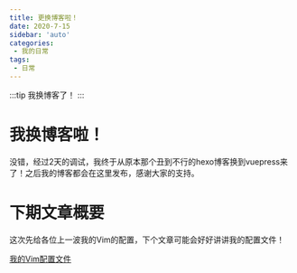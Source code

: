 ```yaml
---
title: 更换博客啦！
date: 2020-7-15
sidebar: 'auto'
categories: 
 - 我的日常
tags: 
 - 日常
---
```

:::tip
我换博客了！
:::

<!-- more -->

# 我换博客啦！

没错，经过2天的调试，我终于从原本那个丑到不行的hexo博客换到vuepress来了！之后我的博客都会在这里发布，感谢大家的支持。


# 下期文章概要
这次先给各位上一波我的Vim的配置，下个文章可能会好好讲讲我的配置文件！

[我的Vim配置文件](https://github.com/KyleJKC/nvim)



